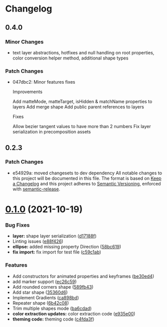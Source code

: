 # Changelog

## 0.4.0

### Minor Changes

- text layer abstractions, hotfixes and null handling on root properties, color conversion helper method, additional
  shape types

### Patch Changes

- 047dbc2: Minor features fixes

  Improvements

  Add matteMode, matteTarget, isHidden & matchName properties to layers Add merge shape Add public parent references to
  layers

  Fixes

  Allow bezier tangent values to have more than 2 numbers Fix layer serialization in precomposition assets

## 0.2.3

### Patch Changes

- e54929a: moved changesets to dev dependency All notable changes to this project will be documented in this file. The
  format is based on [Keep a Changelog](https://keepachangelog.com/en/1.0.0/) and this project adheres to
  [Semantic Versioning](https://semver.org/spec/v2.0.0.html), enforced with
  [semantic-release](https://github.com/semantic-release/semantic-release).

# [0.1.0](https://github.com/LottieFiles/lottie-js/compare/v0.0.14...v0.1.0) (2021-10-19)

### Bug Fixes

- **layer:** shape layer serialization
  ([d17188f](https://github.com/LottieFiles/lottie-js/commit/d17188f088dd36d3d0a82150766b0d2ee0fed45f))
- Linting issues ([e88f426](https://github.com/LottieFiles/lottie-js/commit/e88f4269d224f2a09308b3c805854e1572829e22))
- **ellipse:** added missing property Direction
  ([58bc619](https://github.com/LottieFiles/lottie-js/commit/58bc61945912330ba649f68b58ef2dc4f54f5cc4))
- **fix import:** fix import for test file
  ([c59c1ab](https://github.com/LottieFiles/lottie-js/commit/c59c1abe6f14c630f539f74971842da1463e6d32))

### Features

- Add constructors for animated properties and keyframes
  ([be30ed4](https://github.com/LottieFiles/lottie-js/commit/be30ed4efc4253f3af91a26f816030fb0a7b87db))
- add marker support
  ([ec26c59](https://github.com/LottieFiles/lottie-js/commit/ec26c59e9aa12ece5d6ec190ab7eb9b062a8fcec))
- Add rounded corners shape
  ([589fb43](https://github.com/LottieFiles/lottie-js/commit/589fb43980d99bd6cc2383a364de754bde045218))
- Add star shape ([35360d6](https://github.com/LottieFiles/lottie-js/commit/35360d62d716c2c610a0bd8afdd68c24938f93e7))
- Implement Gradients
  ([ca898bd](https://github.com/LottieFiles/lottie-js/commit/ca898bd86f3fa2a7449d221e043c3d3ea5e8e9d0))
- Repeater shape ([6b42c08](https://github.com/LottieFiles/lottie-js/commit/6b42c08bb8fef12388bed8aefc4edd2fc9e60b38))
- Trim multiple shapes mode
  ([ba6cdad](https://github.com/LottieFiles/lottie-js/commit/ba6cdadac03f044b4d70fe059b1669a227ebd424))
- **color extraction updates:** color extraction code
  ([e935e00](https://github.com/LottieFiles/lottie-js/commit/e935e0049c8d80296d586b7fab4c10e29efe5b73))
- **theming code:** theming code
  ([c4fda3f](https://github.com/LottieFiles/lottie-js/commit/c4fda3f83f508fb714667f331204b12162e265e7))
